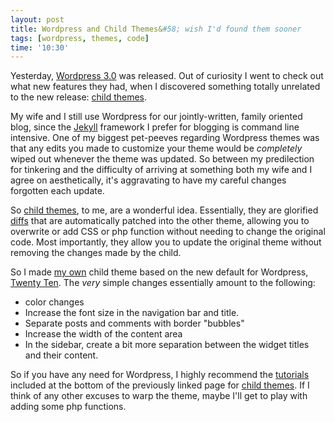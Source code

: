 ```yaml
---
layout: post
title: Wordpress and Child Themes&#58; wish I'd found them sooner
tags: [wordpress, themes, code]
time: '10:30'
---
```


Yesterday, [Wordpress 3.0] was released.  Out of curiosity I went to check out what new features they had, when I discovered something totally unrelated to the new release: [child themes].

[Wordpress 3.0]:http://wordpress.org/development/2010/06/thelonious/
[child themes]:http://codex.wordpress.org/Child_Themes

My wife and I still use Wordpress for our jointly-written, family oriented blog, since the [Jekyll] framework I prefer for blogging is command line intensive.  One of my biggest pet-peeves regarding Wordpress themes was that any edits you made to customize your theme would be _completely_ wiped out whenever the theme was updated.  So between my predilection for tinkering and the difficulty of arriving at something both my wife and I agree on aesthetically, it's aggravating to have my careful changes forgotten each update.

[Jekyll]:http://github.com/mojombo/jekyll

So [child themes], to me, are a wonderful idea.  Essentially, they are glorified [diffs] that are automatically patched into the other theme, allowing you to overwrite or add CSS or php function without needing to change the original code.  Most importantly, they allow you to update the original theme without removing the changes made by the child.

[diffs]:http://en.wikipedia.org/wiki/Diff

So I made [my own] child theme based on the new default for Wordpress, [Twenty Ten].  The _very_ simple changes essentially amount to the following:

+ color changes
+ Increase the font size in the navigation bar and title.
+ Separate posts and comments with border "bubbles"
+ Increase the width of the content area
+ In the sidebar, create a bit more separation between the widget titles and their content.

[my own]:http://code.the-graham.com/twentyten_custom/
[Twenty Ten]:http://en.blog.wordpress.com/2010/04/26/new-theme-twenty-ten/

So if you have any need for Wordpress, I highly recommend the [tutorials] included at the bottom of the previously linked page for [child themes].  If I think of any other excuses to warp the theme, maybe I'll get to play with adding some php functions.

[tutorials]:http://codex.wordpress.org/Child_Themes#Resources
